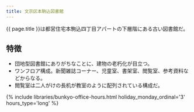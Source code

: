 ```yaml
---
title: 文京区本駒込図書館
---
```


{{ page.title }}は都営住宅本駒込四丁目アパートの下層階にある古い図書館だ。

## 特徴

* 団地型図書館にありがちなことに、建物の老朽化が目立つ。
* ワンフロア構成。新聞雑誌コーナー、児童室、書架室、閲覧室、参考資料などからなる。
* 閲覧室は二人がけの長机が教室のように配列されている構成だ。

{% include libraries/bunkyo-office-hours.html
    holiday_monday_ordinal='3'
    hours_type='long' %}
